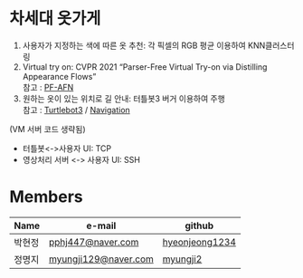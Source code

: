 # 차세대 옷가게

1) 사용자가 지정하는 색에 따른 옷 추천: 각 픽셀의 RGB 평균 이용하여 KNN클러스터링
2) Virtual try on: CVPR 2021 “Parser-Free Virtual Try-on via Distilling Appearance Flows”      
   참고 : [PF-AFN](https://github.com/geyuying/PF-AFN#parser-free-virtual-try-on-via-distilling-appearance-flows-cvpr-2021)
4) 원하는 옷이 있는 위치로 길 안내: 터틀봇3 버거 이용하여 주행     
   참고 : [Turtlebot3](https://github.com/ROBOTIS-GIT/turtlebot3.git) / [Navigation](https://mecharithm.com/learning/lesson/autonomous-navigation-of-turtlebot-using-ros-61)


(VM 서버 코드 생략됨)
  

- 터틀봇<->사용자 UI: TCP   
- 영상처리 서버 <-> 사용자 UI: SSH        


# Members
|Name|e-mail|github|
|------|---|---|
|박현정|pphj447@naver.com|[hyeonjeong1234](https://gist.github.com/hyeonjeong1234)|
|정명지|myungji129@naver.com|[myungji2](https://gist.github.com/myungji2)|
